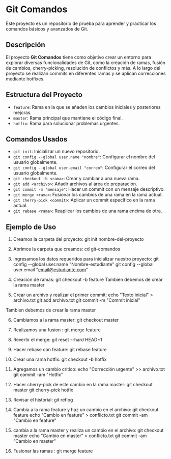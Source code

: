 # Git Comandos

Este proyecto es un repositorio de prueba para aprender y practicar los comandos básicos y avanzados de Git.

## Descripción

El proyecto **Git Comandos** tiene como objetivo crear un entorno para explorar diversas funcionalidades de Git, como la creación de ramas, 
fusión de cambios, cherry-picking, resolución de conflictos y más. A lo largo del proyecto se realizan commits en 
diferentes ramas y se aplican correcciones mediante hotfixes.

## Estructura del Proyecto

- `feature`: Rama en la que se añaden los cambios iniciales y posteriores mejoras.
- `master`: Rama principal que mantiene el código final.
- `hotfix`: Rama para solucionar problemas urgentes.

## Comandos Usados

- `git init`: Inicializar un nuevo repositorio.
- `git config --global user.name "nombre"`: Configurar el nombre del usuario globalmente.
- `git config --global user.email "correo"`: Configurar el correo del usuario globalmente.
- `git checkout -b <rama>`: Crear y cambiar a una nueva rama.
- `git add <archivo>`: Añadir archivos al área de preparación.
- `git commit -m "mensaje"`: Hacer un commit con un mensaje descriptivo.
- `git merge <rama>`: Fusionar los cambios de una rama en la rama actual.
- `git cherry-pick <commit>`: Aplicar un commit específico en la rama actual.
- `git rebase <rama>`: Reaplicar los cambios de una rama encima de otra.

## Ejemplo de Uso

1. Creamos la carpeta del proyecto:
    git init nombre-del-proyecto

2. Abrimos la carpeta que creamos:
    cd git-comandos

3. Ingresamos los datos requeridos para inicializar nuestro proyecto:
    git config --global user.name "Nombre-estudiante"
    git config --global user.email "email@estudiante.com"

4. Creacion de ramas:
    git checkout -b feature
    Tambien debemos de crear la rama master

5. Crear un archivo y realizar el primer commit:
   echo "Texto inicial" > archivo.txt
   git add archivo.txt
   git commit -m "Commit inicial"

Tambien debemos de crear la rama master

6. Cambiamos a la rama master:
    git checkout master

7. Realizamos una fusion :
    git merge feature

8. Revertir el merge:
    git reset --hard HEAD~1

9. Hacer rebase con feature:
    git rebase feature

10. Crear una rama hotfix:
   git checkout -b hotfix 

11. Agregamos un cambio critico:
    echo "Corrección urgente" >> archivo.txt
    git commit -am "Hotfix"

12. Hacer cherry-pick de este cambio en la rama master:
    git checkout master
    git cherry-pick hotfix

13. Revisar el historial:
    git reflog

14. Cambia a la rama feature y haz un cambio en el archivo:
    git checkout feature
    echo "Cambio en feature" > conflicto.txt
    git commit -am "Cambio en feature"


14. cambia a la rama master y realiza un cambio en el archivo:
    git checkout master
    echo "Cambio en master" > conflicto.txt
    git commit -am "Cambio en master"

15. Fusionar las ramas :
    git merge feature

